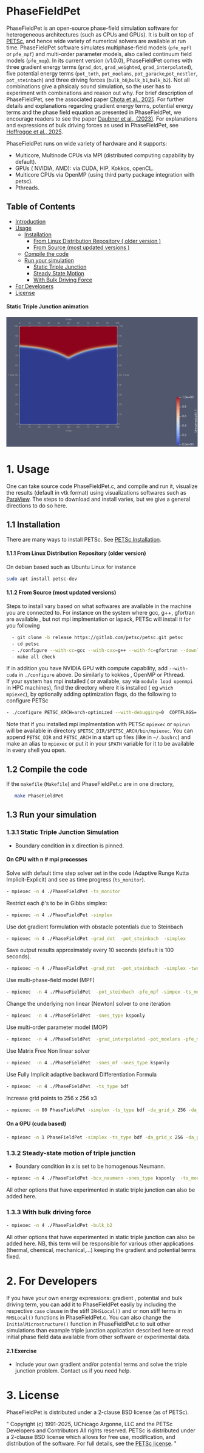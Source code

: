 # PhaseFieldPet
PhaseFieldPet is an open-source phase-field simulation software for heterogeneous architectures (such as CPUs and GPUs). It is built on top of [PETSc](https://petsc.org/release/), and hence wide variety of numerical solvers are available at run time. PhaseFieldPet software simulates multiphase-field models (`pfe_mpfl` or `pfe_mpf`) and  multi-order parameter models, also called continuum field models (`pfe_mop`).
In its current version (v1.0.0), PhaseFieldPet comes with three gradient energy terms (`grad_dot`, `grad_weighted`, `grad_interpolated`), five potential energy terms (`pot_toth`, `pot_moelans`, `pot_garacke`,`pot_nestler`, `pot_steinbach`) and three driving forces (`bulk_b0`,`bulk_b1`,`bulk_b2`). Not all combinations give a phsicaly sound simulation, so the user has to experiment with combinations and reason out why. For brief description of PhaseFieldPet, see the associated paper [Chota et al., 2025](paper/paper.pdf). For further details and explanations regarding gradient energy terms, potential energy terms and the phase field equation as presented in PhaseFieldPet, we encourage readers to see the paper [Daubner et al., (2023)](https://doi.org/10.1016/j.commatsci.2022.111995). For explanations  and expressions of bulk driving forces as used in PhaseFieldPet, see [Hoffrogge et al., 2025](https://iopscience.iop.org/article/10.1088/1361-651X/ad8d6f).

PhaseFieldPet runs on wide variety of hardware and it supports:
   - Multicore, Multinode CPUs via MPI (distributed computing capability by default).
   - GPUs ( NVIDIA, AMD): via CUDA, HIP, Kokkos, openCL.
   - Multicore CPUs via OpenMP (using third party package integration with petsc).
   - Pthreads.

## Table of Contents
- [Introduction](#phasefieldpet)
- [Usage](#1-usage)
   - [Installation](#11-installation)
       - [From Linux Distribution Repository ( older version )](#111-from-linux-distribution-repository-older-version)
       - [From Source (most updated versions )](#112-from-source-most-updated-versions)
   - [Compile the code](#12-compile-the-code)
   - [Run your simulation](#13-run-your-simulation)
       - [Static Triple Junction ](#131-static-triple-junction-simulation)
       - [Steady State Motion](#132-steady-state-motion-of-triple-junction)
       - [With  Bulk Driving Force](#133-with-bulk-driving-force)
- [For Developers](#2-for-developers)
- [License](#3-license)


#### Static Triple Junction animation

[![Watch the video](Videos/static_triple_junction.png)](Videos/static_Triple_Junction.mp4)

# 1. Usage
  One can take  source code PhaseFieldPet.c, and compile and run it, visualize the results (default in vtk format) using visualizations softwares such as [ParaView](https://www.paraview.org/). The steps to download and install varies, but we give a general directions to do so here.

## 1.1 Installation
There are many ways to install PETSc. See [PETSc Installation](https://petsc.org/release/install/).
#### 1.1.1 From Linux Distribution Repository (older version)
On debian based such as Ubuntu Linux for instance
  ```bash
  sudo apt install petsc-dev
  ```
#### 1.1.2 From Source (most updated versions)
Steps to install vary based on what softwares are available in the machine you are connected to. For instance on the system where gcc, g++, gfortran  are available , but not mpi implmentation or lapack, PETSc will install it for you following
```bash
  - git clone -b release https://gitlab.com/petsc/petsc.git petsc
  - cd petsc
  - ./configure --with-cc=gcc --with-cxx=g++ --with-fc=gfortran --download-mpich --download-fblaslapack
  - make all check
```
If in addition you have NVIDIA GPU with compute capability, add `--with-cuda`  in `./configure` above. Do similarly to kokkos , OpenMP or Pthread.\
If your system has mpi installed ( or available, say via `module load openmpi` in HPC machines), find the directory where it is installed ( eg `which mpiexec`), by optionally adding optimization flags, do the following to configure PETSc
```bash
- ./configure PETSC_ARCH=arch-optimized --with-debugging=0  COPTFLAGS='-O3 -march=native -mtune=native'  CXXOPTFLAGS='-O3  -mtune=native'  FOPTFLAGS='-O3 -march=native -mtune=native'  --download-fblaslapack --with-mpi-dir=/Path/to/your/MPI/Dir
```
 Note that  if you installed mpi implmentation with PETSc `mpiexec` or `mpirun` will be available in directory `$PETSC_DIR/$PETSC_ARCH/bin/mpiexec`. You can append `PETSC_DIR` and `PETSC_ARCH` in a start up files (like in `~/.bashrc`) and make an alias to `mpiexec` or put it in your `$PATH` variable for it to be available in every shell you open.


## 1.2 Compile the code
If the `makefile` (`Makefile`) and PhaseFieldPet.c are in one directory, 
  ```bash
     make PhaseFieldPet
  ```

## 1.3 Run your simulation
### 1.3.1 Static Triple Junction Simulation
- Boundary condition in x direction is pinned.
#### On CPU with n # mpi processes
Solve with default time step solver set in the code (Adaptive Runge Kutta Implicit-Explicit) and see as time progress (`ts_monitor`).
  ```bash
- mpiexec -n 4 ./PhaseFieldPet -ts_monitor
  ```
Restrict each $\phi$'s to be in Gibbs simplex:
  ```bash
- mpiexec -n 4 ./PhaseFieldPet -simplex
  ```
Use dot gradient formulation with obstacle potentials due to Steinbach 
 ```bash
 - mpiexec -n 4 ./PhaseFieldPet -grad_dot  -pot_steinbach  -simplex
  ```
Save output results approximately every 10 seconds (default is 100 seconds).
 ```bash
 - mpiexec -n 4 ./PhaseFieldPet -grad_dot  -pot_steinbach  -simplex -twrite 10
  ```
Use multi-phase-field model (MPF)
```bash
- mpiexec  -n 4 ./PhaseFieldPet  -pot_steinbach -pfe_mpf -simpex -ts_monitor
 ```
Change the underlying non linear  (Newton) solver  to one iteration
```bash
- mpiexec  -n 4 ./PhaseFieldPet  -snes_type ksponly
 ```
Use multi-order parameter model (MOP)
```bash
- mpiexec  -n 4 ./PhaseFieldPet  -grad_interpolated -pot_moelans -pfe_mop -snes_type ksponly -ts_monitor
 ```
Use Matrix Free Non linear solver
```bash
- mpiexec  -n 4 ./PhaseFieldPet  -snes_mf -snes_type ksponly
 ```
Use Fully Implicit adaptive backward Differentiation Formula
```bash
- mpiexec  -n 4 ./PhaseFieldPet  -ts_type bdf 
 ```
Increase grid points to 256 x 256 x3
```bash
- mpiexec -n 80 PhaseFieldPet -simplex -ts_type bdf -da_grid_x 256 -da_grid_y 256
 ```
#### On a GPU (cuda based)
  ```bash
- mpiexec -n 1 PhaseFieldPet -simplex -ts_type bdf -da_grid_x 256 -da_grid_y 256 -dm_mat_type aijcusparse -dm_vec_type cuda
  ```
### 1.3.2 Steady-state motion of triple junction 
- Boundary condition in x is set to be homogenous Neumann. 
```bash
- mpiexec -n 4 ./PhaseFieldPet -bcx_neumann -snes_type ksponly  -ts_monitor
```
All other options that have experimented in static triple junction can also be added here.

### 1.3.3 With bulk driving force
```bash
- mpiexec -n 4 ./PhaseFieldPet -bulk_b2
```
All other options that have experimented in static triple junction can also be added here. NB, this term will be responsible for various other applications (thermal, chemical, mechanical,...) keeping the gradient and potential terms fixed. 

# 2. For Developers
If you have your own energy expressions: gradient , potential  and bulk driving term, you can add it to PhaseFieldPet easily by including the respective `case` clause in the stiff `IRHSLocal()` and or non stiff terms in `RHSLocal()` functions in PhaseFieldPet.c. You can also change the `InitialMicrostructure()` function in PhaseFieldPet.c  to suit other simulations than example triple junction application described here or read initial phase field data available from other software or experimental data.
#### 2.1 Exercise
- Include your own gradient and/or  potential terms and solve the triple junction problem. Contact us if you need help.

# 3. License
PhaseFieldPet is distributed under a 2-clause BSD license (as of PETSc).

" Copyright (c) 1991-2025, UChicago Argonne, LLC and the PETSc Developers and Contributors All rights reserved. PETSc is distributed under a 2-clause BSD license which allows for free use, modification, and distribution of the software. For full details, see the [PETSc license](https://petsc.org/release/install/license/#clause-bsd-license). " 




